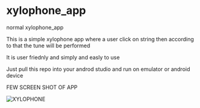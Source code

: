 # xylophone_app
normal xylophone_app

This is a simple xylophone app where a user click on string then according to that the tune will be performed 

It is user friednly and simply and easly to use 

Just pull this repo into your androd studio and run on emulator or android device

FEW SCREEN SHOT OF APP 

![XYLOPHONE](https://user-images.githubusercontent.com/52374612/103276347-48f41f80-49ec-11eb-9b48-7c04bcefc982.jpg)


